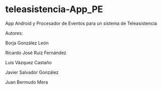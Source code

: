 ﻿# teleasistencia-App_PE
App Android y Procesador de Eventos para un sistema de Teleasistencia

Autores:

Borja González León

Ricardo José Ruiz Fernández

Luis Vázquez Castaño

Javier Salvador González

Juan Bermudo Mera

